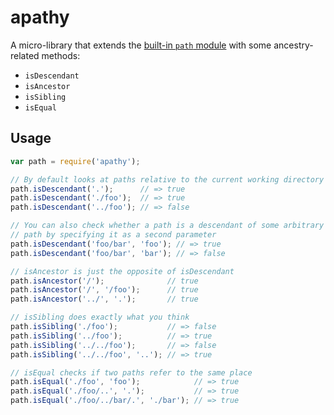 # apathy

A micro-library that extends the [built-in `path` module](http://nodejs.org/api/path.html)
with some ancestry-related methods:

- `isDescendant`
- `isAncestor`
- `isSibling`
- `isEqual`

## Usage

```javascript
var path = require('apathy');

// By default looks at paths relative to the current working directory
path.isDescendant('.');      // => true
path.isDescendant('./foo');  // => true
path.isDescendant('../foo'); // => false

// You can also check whether a path is a descendant of some arbitrary other
// path by specifying it as a second parameter
path.isDescendant('foo/bar', 'foo'); // => true
path.isDescendant('foo/bar', 'bar'); // => false

// isAncestor is just the opposite of isDescendant
path.isAncestor('/');              // true
path.isAncestor('/', '/foo');      // true
path.isAncestor('../', '.');       // true

// isSibling does exactly what you think
path.isSibling('./foo');           // => false
path.isSibling('../foo');          // => true
path.isSibling('../../foo');       // => false
path.isSibling('../../foo', '..'); // => true

// isEqual checks if two paths refer to the same place
path.isEqual('./foo', 'foo');            // => true
path.isEqual('./foo/..', '.');           // => true
path.isEqual('./foo/../bar/.', './bar'); // => true
```

